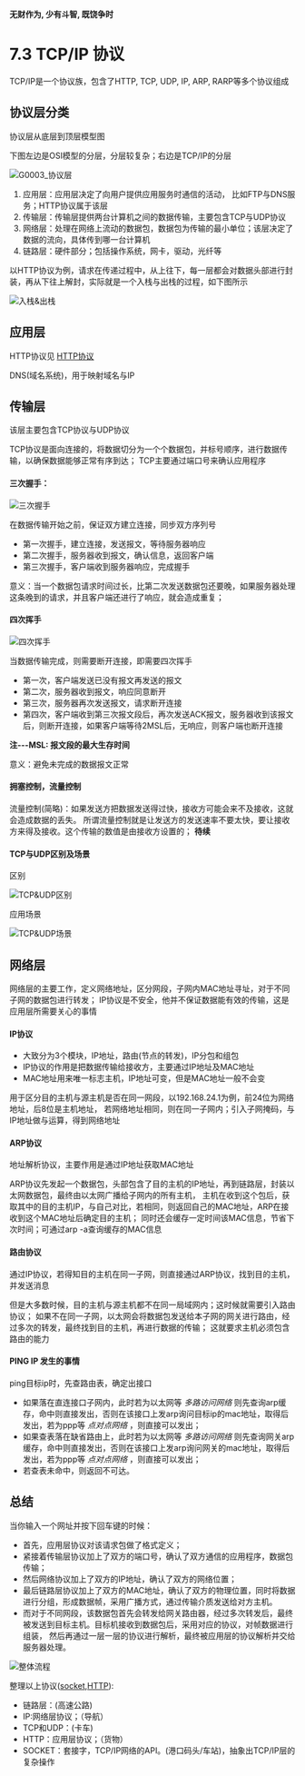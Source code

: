 **无财作为, 少有斗智, 既饶争时**

7.3 TCP/IP 协议
=============

TCP/IP是一个协议族，包含了HTTP, TCP, UDP, IP, ARP, RARP等多个协议组成

## 协议层分类
协议层从底层到顶层模型图

下图左边是OSI模型的分层，分层较复杂；右边是TCP/IP的分层

![G0003_协议层](../_templates/Common/G0003_protocol_layer.png)

1. 应用层：应用层决定了向用户提供应用服务时通信的活动， 比如FTP与DNS服务；HTTP协议属于该层
2. 传输层：传输层提供两台计算机之间的数据传输，主要包含TCP与UDP协议
3. 网络层：处理在网络上流动的数据包，数据包为传输的最小单位；该层决定了数据的流向，具体传到哪一台计算机
4. 链路层：硬件部分；包括操作系统，网卡，驱动，光纤等

以HTTP协议为例，请求在传递过程中，从上往下，每一层都会对数据头部进行封装，再从下往上解封，实际就是一个入栈与出栈的过程，如下图所示

![入栈&出栈](../_templates/Common/G0003_request_warp.jpeg)

## 应用层

HTTP协议见 [HTTP协议](./G0002_http.md)

DNS(域名系统)，用于映射域名与IP

## 传输层
该层主要包含TCP协议与UDP协议

TCP协议是面向连接的，将数据切分为一个个数据包，并标号顺序，进行数据传输，以确保数据能够正常有序到达；
TCP主要通过端口号来确认应用程序
#### 三次握手：
![三次握手](../_templates/Common/G0003_three_handshake.jpeg)

在数据传输开始之前，保证双方建立连接，同步双方序列号

- 第一次握手，建立连接，发送报文，等待服务器响应
- 第二次握手，服务器收到报文，确认信息，返回客户端
- 第三次握手，客户端收到服务器响应，完成握手

意义：当一个数据包请求时间过长，比第二次发送数据包还要晚，如果服务器处理这条晚到的请求，并且客户端还进行了响应，就会造成重复；

#### 四次挥手
![四次挥手](../_templates/Common/G0003_four_wave.jpeg)

当数据传输完成，则需要断开连接，即需要四次挥手

- 第一次，客户端发送已没有报文再发送的报文
- 第二次，服务器收到报文，响应同意断开
- 第三次，服务器再次发送报文，请求断开连接
- 第四次，客户端收到第三次报文段后，再次发送ACK报文，服务器收到该报文后，则断开连接，如果客户端等待2MSL后，无响应，则客户端也断开连接

**注---MSL: 报文段的最大生存时间**

意义：避免未完成的数据报文正常 

#### 拥塞控制，流量控制
流量控制(简略)：如果发送方把数据发送得过快，接收方可能会来不及接收，这就会造成数据的丢失。
所谓流量控制就是让发送方的发送速率不要太快，要让接收方来得及接收。这个传输的数值是由接收方设置的；
**待续**

#### TCP与UDP区别及场景
区别

![TCP&UDP区别](../_templates/Common/G0003_TCP&UDP_diff.jpeg)

应用场景

![TCP&UDP场景](../_templates/Common/G0003_TCP&UDP_sence.jpeg)

## 网络层
网络层的主要工作，定义网络地址，区分网段，子网内MAC地址寻址，对于不同子网的数据包进行转发；
IP协议是不安全，他并不保证数据能有效的传输，这是应用层所需要关心的事情

#### IP协议
- 大致分为3个模块，IP地址，路由(节点的转发)，IP分包和组包
- IP协议的作用是把数据传输给接收方，主要通过IP地址及MAC地址
- MAC地址用来唯一标志主机，IP地址可变，但是MAC地址一般不会变

用于区分目的主机与源主机是否在同一网段，以192.168.24.1为例，前24位为网络地址，后8位是主机地址，
若网络地址相同，则在同一子网内；引入子网掩码，与IP地址做与运算，得到网络地址

#### ARP协议
地址解析协议，主要作用是通过IP地址获取MAC地址

ARP协议先发起一个数据包，头部包含了目的主机的IP地址，再到链路层，封装以太网数据包，最终由以太网广播给子网内的所有主机，
主机在收到这个包后，获取其中的目的主机IP，与自己对比，若相同，则返回自己的MAC地址，ARP在接收到这个MAC地址后确定目的主机；
同时还会缓存一定时间该MAC信息，节省下次时间；可通过arp -a查询缓存的MAC信息

#### 路由协议
通过IP协议，若得知目的主机在同一子网，则直接通过ARP协议，找到目的主机，并发送消息

但是大多数时候，目的主机与源主机都不在同一局域网内；这时候就需要引入路由协议；
如果不在同一子网，以太网会将数据包发送给本子网的网关进行路由，经过多次的转发，最终找到目的主机，再进行数据的传输；
这就要求主机必须包含路由的能力

#### PING IP 发生的事情
ping目标ip时，先查路由表，确定出接口
- 如果落在直连接口子网内，此时若为以太网等 _多路访问网络_ 则先查询arp缓存，命中则直接发出，否则在该接口上发arp询问目标ip的mac地址，取得后发出，若为ppp等 _点对点网络_ ，则直接可以发出；
- 如果查表落在缺省路由上，此时若为以太网等 _多路访问网络_ 则先查询网关arp缓存，命中则直接发出，否则在该接口上发arp询问网关的mac地址，取得后发出，若为ppp等 _点对点网络_ ，则直接可以发出；
- 若查表未命中，则返回不可达。


## 总结
当你输入一个网址并按下回车键的时候：
- 首先，应用层协议对该请求包做了格式定义；
- 紧接着传输层协议加上了双方的端口号，确认了双方通信的应用程序，数据包传输；
- 然后网络协议加上了双方的IP地址，确认了双方的网络位置；
- 最后链路层协议加上了双方的MAC地址，确认了双方的物理位置，同时将数据进行分组，形成数据帧，采用广播方式，通过传输介质发送给对方主机。
- 而对于不同网段，该数据包首先会转发给网关路由器，经过多次转发后，最终被发送到目标主机。目标机接收到数据包后，采用对应的协议，对帧数据进行组装，
然后再通过一层一层的协议进行解析，最终被应用层的协议解析并交给服务器处理。

![整体流程](../_templates/Common/G0003_whole_process.jpg)

整理以上协议([socket](G0001_socket.md),[HTTP](G0002_http.md)):

- 链路层：(高速公路)
- IP:网络层协议；（导航）
- TCP和UDP：(卡车)
- HTTP：应用层协议；（货物）
- SOCKET：套接字，TCP/IP网络的API。(港口码头/车站)，抽象出TCP/IP层的复杂操作